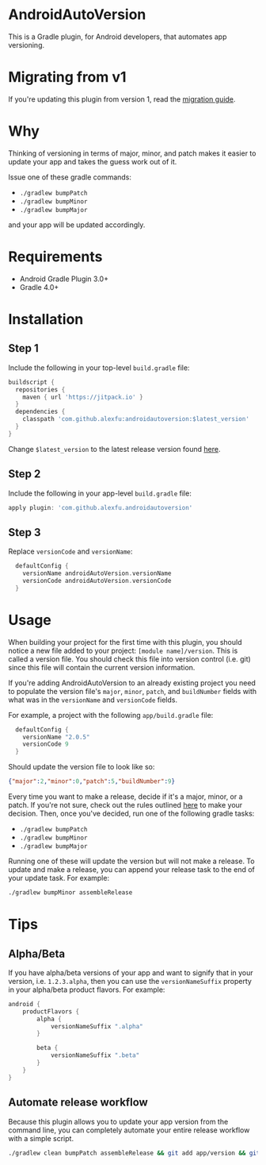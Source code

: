 # AndroidAutoVersion
This is a Gradle plugin, for Android developers, that automates app versioning.

# Migrating from v1
If you're updating this plugin from version 1, read the [migration guide](https://github.com/alexfu/androidautoversion/wiki/Migration-Guide).

# Why
Thinking of versioning in terms of major, minor, and patch makes it easier to update your app and takes the guess work out of it.

Issue one of these gradle commands:

- `./gradlew bumpPatch`
- `./gradlew bumpMinor`
- `./gradlew bumpMajor`

and your app will be updated accordingly.

# Requirements

- Android Gradle Plugin 3.0+
- Gradle 4.0+

# Installation

## Step 1
Include the following in your top-level `build.gradle` file:

```groovy
buildscript {
  repositories {
    maven { url 'https://jitpack.io' }
  }
  dependencies {
    classpath 'com.github.alexfu:androidautoversion:$latest_version'
  }
}
```

Change `$latest_version` to the latest release version found [here](https://github.com/alexfu/androidautoversion/releases).

## Step 2
Include the following in your app-level `build.gradle` file:

```groovy
apply plugin: 'com.github.alexfu.androidautoversion'
```

## Step 3
Replace `versionCode` and `versionName`:

```groovy
  defaultConfig {
    versionName androidAutoVersion.versionName
    versionCode androidAutoVersion.versionCode
  }
```

# Usage
When building your project for the first time with this plugin, you should notice a new file added to your project: `[module name]/version`. This is called a version file. You should check this file into version control (i.e. git) since this file will contain the current version information.

If you're adding AndroidAutoVersion to an already existing project you need to populate the version file's `major`, `minor`, `patch`, and `buildNumber` fields with what was in the `versionName` and `versionCode` fields.

For example, a project with the following `app/build.gradle` file:

```groovy
  defaultConfig {
    versionName "2.0.5"
    versionCode 9
  }
```

Should update the version file to look like so:

```json
{"major":2,"minor":0,"patch":5,"buildNumber":9}
```

Every time you want to make a release, decide if it's a major, minor, or a patch. If you're not sure, check out the rules outlined [here](http://semver.org/) to make your decision. Then, once you've decided, run one of the following gradle tasks:

- `./gradlew bumpPatch`
- `./gradlew bumpMinor`
- `./gradlew bumpMajor`

Running one of these will update the version but will not make a release. To update and make a release, you can append your release task to the end of your update task. For example:

```bash
./gradlew bumpMinor assembleRelease
```

# Tips

## Alpha/Beta
If you have alpha/beta versions of your app and want to signify that in your version, i.e. `1.2.3.alpha`, then you can use the `versionNameSuffix` property in your alpha/beta product flavors. For example:

```gradle
android {
    productFlavors {
        alpha {
            versionNameSuffix ".alpha"
        }

        beta {
            versionNameSuffix ".beta"
        }
    }
}
```

## Automate release workflow
Because this plugin allows you to update your app version from the command line, you can completely automate your entire release workflow with a simple script.

```bash
./gradlew clean bumpPatch assembleRelease && git add app/version && git commit -m "Update version."
```
